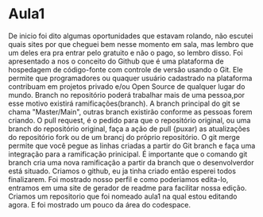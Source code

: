 # Aula1
De inicio foi dito algumas oportunidades que estavam rolando, não escutei quais sites por que cheguei bem nesse momento em sala, mas lembro que um deles era pra entrar pelo gratuito e não o pago, so lembro disso.
Foi apresentado a nos o conceito do Github que é uma plataforma de hospedagem de código-fonte com controle de versão usando o Git. Ele permite que programadores ou quaquer usuário cadastrado na plataforma contribuam em projetos privado e/ou Open Source de qualquer lugar do mundo. Branch no repositório poderá trabalhar mais de uma pessoa,por esse motivo existirá ramificações(branch). A branch principal do git se chama "Master/Main", outras branch existirão conforme as pessoas forem criando. O pull request, é o pedido para que o repositório original, ou uma branch do repositório original, faça a ação de pull {puxar) as atualizações do repositório fork ou de um brancj do próprio repositório. O git merge permite que você pegue as linhas criadas a partir do Git branch e faça uma integração para a ramificação prinicipal. É importante que o comando git branch cria uma nova ramificação a partir da branch que o desenvolverdor está situado.
Criamos o github, eu ja tinha criado então esperei todos finalizarem.
Foi mostrado nosso perfil e como poderiamos edita-lo, entramos em uma site de gerador de readme para facilitar nossa edição.
Criamos um repositorio que foi nomeado aula1 na qual estou editando agora.
E foi mostrado um pouco da área do codespace.
